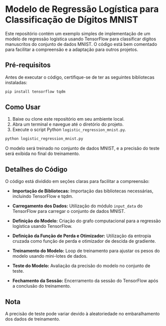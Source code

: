 # Modelo de Regressão Logística para Classificação de Dígitos MNIST

Este repositório contém um exemplo simples de implementação de um modelo de regressão logística usando TensorFlow para classificar dígitos manuscritos do conjunto de dados MNIST. O código está bem comentado para facilitar a compreensão e a adaptação para outros projetos.

## Pré-requisitos

Antes de executar o código, certifique-se de ter as seguintes bibliotecas instaladas:

```bash
pip install tensorflow tqdm
```

## Como Usar

1. Baixe ou clone este repositório em seu ambiente local.
2. Abra um terminal e navegue até o diretório do projeto.
3. Execute o script Python `logistic_regression_mnist.py`.

```bash
python logistic_regression_mnist.py
```

O modelo será treinado no conjunto de dados MNIST, e a precisão do teste será exibida no final do treinamento.

## Detalhes do Código

O código está dividido em seções claras para facilitar a compreensão:

- **Importação de Bibliotecas:** Importação das bibliotecas necessárias, incluindo TensorFlow e tqdm.

- **Carregamento dos Dados:** Utilização do módulo `input_data` do TensorFlow para carregar o conjunto de dados MNIST.

- **Definição do Modelo:** Criação do grafo computacional para a regressão logística usando TensorFlow.

- **Definição da Função de Perda e Otimizador:** Utilização da entropia cruzada como função de perda e otimizador de descida de gradiente.

- **Treinamento do Modelo:** Loop de treinamento para ajustar os pesos do modelo usando mini-lotes de dados.

- **Teste do Modelo:** Avaliação da precisão do modelo no conjunto de teste.

- **Fechamento da Sessão:** Encerramento da sessão do TensorFlow após a conclusão do treinamento.

## Nota

A precisão de teste pode variar devido à aleatoriedade no embaralhamento dos dados de treinamento.
